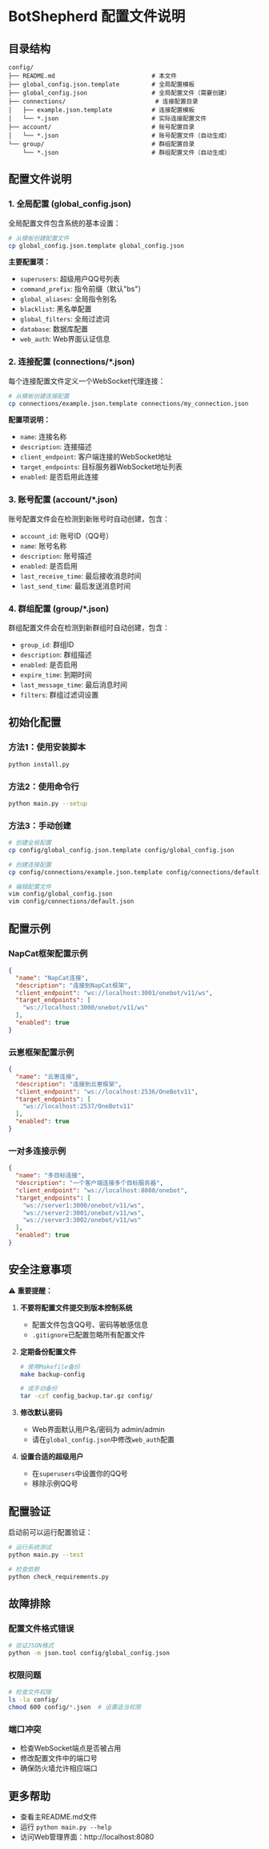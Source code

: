 # BotShepherd 配置文件说明

## 目录结构

```
config/
├── README.md                           # 本文件
├── global_config.json.template         # 全局配置模板
├── global_config.json                  # 全局配置文件（需要创建）
├── connections/                         # 连接配置目录
│   ├── example.json.template           # 连接配置模板
│   └── *.json                          # 实际连接配置文件
├── account/                            # 账号配置目录
│   └── *.json                          # 账号配置文件（自动生成）
└── group/                              # 群组配置目录
    └── *.json                          # 群组配置文件（自动生成）
```

## 配置文件说明

### 1. 全局配置 (global_config.json)

全局配置文件包含系统的基本设置：

```bash
# 从模板创建配置文件
cp global_config.json.template global_config.json
```

**主要配置项：**

- `superusers`: 超级用户QQ号列表
- `command_prefix`: 指令前缀（默认"bs"）
- `global_aliases`: 全局指令别名
- `blacklist`: 黑名单配置
- `global_filters`: 全局过滤词
- `database`: 数据库配置
- `web_auth`: Web界面认证信息

### 2. 连接配置 (connections/*.json)

每个连接配置文件定义一个WebSocket代理连接：

```bash
# 从模板创建连接配置
cp connections/example.json.template connections/my_connection.json
```

**配置项说明：**

- `name`: 连接名称
- `description`: 连接描述
- `client_endpoint`: 客户端连接的WebSocket地址
- `target_endpoints`: 目标服务器WebSocket地址列表
- `enabled`: 是否启用此连接

### 3. 账号配置 (account/*.json)

账号配置文件会在检测到新账号时自动创建，包含：

- `account_id`: 账号ID（QQ号）
- `name`: 账号名称
- `description`: 账号描述
- `enabled`: 是否启用
- `last_receive_time`: 最后接收消息时间
- `last_send_time`: 最后发送消息时间

### 4. 群组配置 (group/*.json)

群组配置文件会在检测到新群组时自动创建，包含：

- `group_id`: 群组ID
- `description`: 群组描述
- `enabled`: 是否启用
- `expire_time`: 到期时间
- `last_message_time`: 最后消息时间
- `filters`: 群组过滤词设置

## 初始化配置

### 方法1：使用安装脚本

```bash
python install.py
```

### 方法2：使用命令行

```bash
python main.py --setup
```

### 方法3：手动创建

```bash
# 创建全局配置
cp config/global_config.json.template config/global_config.json

# 创建连接配置
cp config/connections/example.json.template config/connections/default.json

# 编辑配置文件
vim config/global_config.json
vim config/connections/default.json
```

## 配置示例

### NapCat框架配置示例

```json
{
  "name": "NapCat连接",
  "description": "连接到NapCat框架",
  "client_endpoint": "ws://localhost:3001/onebot/v11/ws",
  "target_endpoints": [
    "ws://localhost:3000/onebot/v11/ws"
  ],
  "enabled": true
}
```

### 云崽框架配置示例

```json
{
  "name": "云崽连接",
  "description": "连接到云崽框架", 
  "client_endpoint": "ws://localhost:2536/OneBotv11",
  "target_endpoints": [
    "ws://localhost:2537/OneBotv11"
  ],
  "enabled": true
}
```

### 一对多连接示例

```json
{
  "name": "多目标连接",
  "description": "一个客户端连接多个目标服务器",
  "client_endpoint": "ws://localhost:8080/onebot",
  "target_endpoints": [
    "ws://server1:3000/onebot/v11/ws",
    "ws://server2:3001/onebot/v11/ws", 
    "ws://server3:3002/onebot/v11/ws"
  ],
  "enabled": true
}
```

## 安全注意事项

⚠️ **重要提醒：**

1. **不要将配置文件提交到版本控制系统**
   - 配置文件包含QQ号、密码等敏感信息
   - `.gitignore`已配置忽略所有配置文件

2. **定期备份配置文件**
   ```bash
   # 使用Makefile备份
   make backup-config
   
   # 或手动备份
   tar -czf config_backup.tar.gz config/
   ```

3. **修改默认密码**
   - Web界面默认用户名/密码为 admin/admin
   - 请在`global_config.json`中修改`web_auth`配置

4. **设置合适的超级用户**
   - 在`superusers`中设置你的QQ号
   - 移除示例QQ号

## 配置验证

启动前可以运行配置验证：

```bash
# 运行系统测试
python main.py --test

# 检查依赖
python check_requirements.py
```

## 故障排除

### 配置文件格式错误

```bash
# 验证JSON格式
python -m json.tool config/global_config.json
```

### 权限问题

```bash
# 检查文件权限
ls -la config/
chmod 600 config/*.json  # 设置适当权限
```

### 端口冲突

- 检查WebSocket端点是否被占用
- 修改配置文件中的端口号
- 确保防火墙允许相应端口

## 更多帮助

- 查看主README.md文件
- 运行 `python main.py --help`
- 访问Web管理界面：http://localhost:8080
